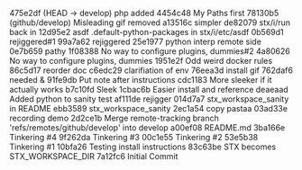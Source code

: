 475e2df (HEAD -> develop) php added
4454c48 My Paths first
78130b5 (github/develop) Misleading gif removed
a13516c simpler
de82079 stx/i/run back in
12d95e2 asdf .default-python-packages in stx/i/etc/asdf
0b569d1 rejiggered#1
99a7a62 rejiggered
25e1977 python interp remote side
0e7b659 pathy
1f08388 No way to configure plugins, dummies#2
4a80626 No way to configure plugins, dummies
1951e2f Odd weird docker rules
86c5d17 reorder doc
c6edc29 clarifiation of env
76eea3d install gif
762daf6 needed &
91fe9db Put note after instructions
cdc1183 More sleeker if it actually works
b7c10fd Sleek
1cbac6b Easier install and reference
deaeaad Added python to sanity test
af111de rejigger
014d7a7 stx_workspace_sanity in README
ebb3589 stx_workspace_sanity
2ec1a54 copy pastaa
03ad33e recording demo
2d2ce1b Merge remote-tracking branch 'refs/remotes/github/develop' into develop
a00ef08 README.md
3ba166e Tinkering #4
9f262da Tinkering #3
00c1e55 Tinkering #2
53e5b38 Tinkering #1
10bfa26 Testing install instructions
83c63be STX becomes STX_WORKSPACE_DIR
7a12fc6 Initial Commit